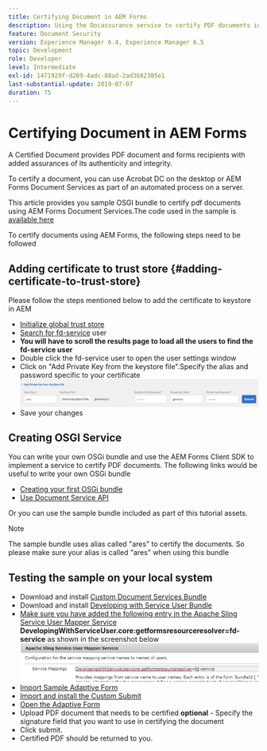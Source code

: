 ```yaml
---
title: Certifying Document in AEM Forms
description: Using the Docassurance service to certify PDF documents in AEM Forms
feature: Document Security
version: Experience Manager 6.4, Experience Manager 6.5
topic: Development
role: Developer
level: Intermediate
exl-id: 1471929f-d269-4adc-88ad-2ad3682305e1
last-substantial-update: 2019-07-07
duration: 75
---
```

# Certifying Document in AEM Forms

A Certified Document provides PDF document and forms recipients with added assurances of its authenticity and integrity.

To certify a document, you can use Acrobat DC on the desktop or AEM Forms Document Services as part of an automated process on a server.

This article provides you sample OSGI bundle to certify pdf documents using AEM Forms Document Services.The code used in the sample is [available here](https://helpx.adobe.com/experience-manager/6-4/forms/using/aem-document-services-programmatically.html)

To certify documents using AEM Forms, the following steps need to be followed

## Adding certificate to trust store {#adding-certificate-to-trust-store}

Please follow the steps mentioned below to add the certificate to keystore in AEM

* [Initialize global trust store](http://localhost:4502/libs/granite/security/content/truststore.html)
* [Search for fd-service](http://localhost:4502/security/users.html) user
* **You will have to scroll the results page to load all the users to find the fd-service user**
* Double click the fd-service user to open the user settings window
* Click on "Add Private Key from the keystore file".Specify the alias and password specific to your certificate
![add-certificate](assets/adding-certificate-keystore.PNG)
* Save your changes

## Creating OSGI Service

You can write your own OSGi bundle and use the AEM Forms Client SDK to implement a service to certify PDF documents. The following links would be useful to write your own OSGi bundle

* [Creating your first OSGi bundle](https://helpx.adobe.com/experience-manager/using/maven_arch13.html)
* [Use Document Service API](https://helpx.adobe.com/experience-manager/6-4/forms/using/aem-document-services-programmatically.html)

Or you can use the sample bundle included as part of this tutorial assets.

>[!NOTE]
>
>The sample bundle uses alias called "ares" to certify the documents. So please make sure your alias is called "ares" when using this bundle

## Testing the sample on your local system

* Download and install [Custom Document Services Bundle](/help/forms/assets/common-osgi-bundles/AEMFormsDocumentServices.core-1.0-SNAPSHOT.jar)
* Download and install [Developing with Service User Bundle](/help/forms/assets/common-osgi-bundles/DevelopingWithServiceUser.jar)
* [Make sure you have added the following entry in the Apache Sling Service User Mapper Service](http://localhost:4502/system/console/configMgr) 
**DevelopingWithServiceUser.core:getformsresourceresolver=fd-service** as shown in the screenshot below
![User-Mapper](assets/user-mapper-service.PNG)
* [Import Sample Adaptive Form](assets/certify-pdf-af.zip)
* [Import and install the Custom Submit](assets/custom-submit-certify.zip)
* [Open the Adaptive Form](http://localhost:4502/content/dam/formsanddocuments/certifypdf/jcr:content?wcmmode=disabled)
* Upload PDF document that needs to be certified
**optional** - Specify the signature field that you want to use in certifying the document
* Click submit.
* Certified PDF should be returned to you.
